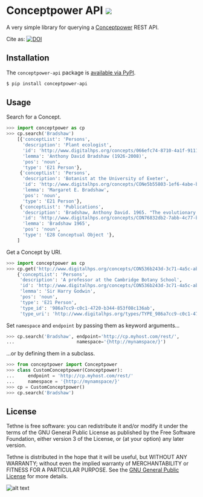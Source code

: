 Conceptpower API    ![](https://travis-ci.org/diging/Conceptpower-API.svg?branch=master)
================
A very simple library for querying a [Conceptpower](http://conceptpower.sourceforge.net/)
REST API.

Cite as: [![DOI](https://zenodo.org/badge/5124/erickpeirson/Conceptpower-API.png)](http://dx.doi.org/10.5281/zenodo.12395)

Installation
------------
The ``conceptpower-api`` package is [available via PyPI](https://pypi.python.org/pypi?name=conceptpower-api&version=1.0&:action=display). 

```bash
$ pip install conceptpower-api
```

Usage
-----
Search for a Concept.

```python
>>> import conceptpower as cp
>>> cp.search('Bradshaw')
    [{'conceptList': 'Persons',
      'description': 'Plant ecologist',
      'id': 'http://www.digitalhps.org/concepts/066efc74-8710-4a1f-9111-3a27d880438e',
      'lemma': 'Anthony David Bradshaw (1926-2008)',
      'pos': 'noun',
      'type': 'E21 Person'},
     {'conceptList': 'Persons',
      'description': 'Botanist at the University of Exeter',
      'id': 'http://www.digitalhps.org/concepts/CONe5b55803-1ef6-4abe-b81c-1493e97421df',
      'lemma': 'Margaret E. Bradshaw',
      'pos': 'noun',
      'type': 'E21 Person'},
     {'conceptList': 'Publications',
      'description': 'Bradshaw, Anthony David. 1965. "The evolutionary significance of phenotypic plasticity in plants." Advances in Genetics 13: 115-155.',
      'id': 'http://www.digitalhps.org/concepts/CON76832db2-7abb-4c77-b08e-239017b6a585',
      'lemma': 'Bradshaw 1965',
      'pos': 'noun',
      'type': 'E28 Conceptual Object '},
    ]
```

Get a Concept by URI.

```python
>>> import conceptpower as cp
>>> cp.get('http://www.digitalhps.org/concepts/CON536b243d-3c71-4a5c-ab79-3c7f12765b3f')
    {'conceptList': 'Persons',
     'description': 'A professor at the Cambridge Botany School',
     'id': 'http://www.digitalhps.org/concepts/CON536b243d-3c71-4a5c-ab79-3c7f12765b3f',
     'lemma': 'Sir Harry Godwin',
     'pos': 'noun',
     'type': 'E21 Person',
     'type_id': '986a7cc9-c0c1-4720-b344-853f08c136ab',
     'type_uri': 'http://www.digitalhps.org/types/TYPE_986a7cc9-c0c1-4720-b344-853f08c136ab'}
```

Set ``namespace`` and ``endpoint`` by passing them as keyword arguments...

```python
>>> cp.search('Bradshaw', endpoint='http://cp.myhost.com/rest/', 
...                       namespace='{http://mynamspace/}')
```

...or by defining them in a subclass.

```python
>>> from conceptpower import Conceptpower
>>> class CustomConceptpower(Conceptpower):
...     endpoint = 'http://cp.myhost.com/rest/'
...     namespace = '{http://mynamspace/}'
>>> cp = CustomConceptpower()
>>> cp.search('Bradshaw')
```

License
-------
Tethne is free software: you can redistribute it and/or modify
it under the terms of the GNU General Public License as published by
the Free Software Foundation, either version 3 of the License, or
(at your option) any later version.

Tethne is distributed in the hope that it will be useful,
but WITHOUT ANY WARRANTY; without even the implied warranty of
MERCHANTABILITY or FITNESS FOR A PARTICULAR PURPOSE.  See the
[GNU General Public License](http://www.gnu.org/licenses/) for more details.

![alt text](http://www.gnu.org/graphics/gplv3-127x51.png "GNU GPL 3")
